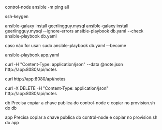 control-node
ansible -m ping all

ssh-keygen

ansible-galaxy install geerlingguy.mysql
ansible-galaxy install geerlingguy.mysql --ignore-errors
ansible-playbook db.yaml --check
ansible-playbook db.yaml

caso não for usar:
sudo ansible-playbook db.yaml --become

ansible-playbook app.yaml

curl -H "Content-Type: application/json" --data @note.json http://app:8080/api/notes

curl http://app:8080/api/notes

curl -X DELETE -H "Content-Type: application/json" http://app:8080/api/notes

db
Precisa copiar a chave publica do control-node e copiar no provision.sh do db

app
Precisa copiar a chave publica do control-node e copiar no provision.sh do app